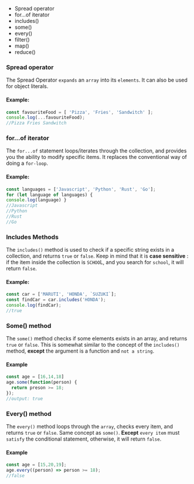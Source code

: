 * Spread operator
* for…of iterator
* includes()
* some()
* every()
* filter()
* map()
* reduce()

### Spread operator
The Spread Operator `expands` an `array` into its `elements`. It can also be used for object literals.

#### Example:
```js
const favouriteFood = [ 'Pizza', 'Fries', 'Sandwitch' ];
console.log(...favouriteFood);
//Pizza Fries Sandwitch
```

### for...of iterator
The `for...of` statement loops/iterates through the collection, and provides you the ability to modify specific items. It replaces the conventional way of doing a `for-loop`.

#### Example:
```js
const languages = ['Javascript', 'Python', 'Rust', 'Go'];
for (let language of languages) {
console.log(language) }
//Javascript
//Python
//Rust
//Go
```

### Includes Methods
The `includes()` method is used to check if a specific string exists in a collection, and returns `true` or `false`. Keep in mind that it is **case sensitive** : if the item inside the collection is `SCHOO`L, and you search for `school`, it will return `false`.

#### Example:
```js
const car = ['MARUTI', 'HONDA', `SUZUKI`];
const findCar = car.includes('HONDA');
console.log(findCar);
//true
```
### Some() method
The `some()` method checks if some elements exists in an array, and returns `true` or `false`. This is somewhat similar to the concept of the `includes()` method, **except** the argument is a function and `not a string`.

#### Example
```js
const age = [16,14,18]
age.some(function(person) {
  return preson >= 18;
});
//output: true
```

### Every() method
The `every()` method loops through the `array`, checks every item, and returns `true` or `false`. Same concept as `some()`. **Except** `every item` must `satisfy` the conditional statement, otherwise, it will return `false`.

#### Example
```js
const age = [15,20,19];
age.every((person) => person >= 18);
//false
```
